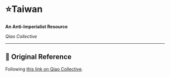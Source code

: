 # ⭐Taiwan
**An Anti-Imperialist Resource**

*Qiao Collective*

---

## 📕 Original Reference
Following [this link on Qiao Collective](https://www.qiaocollective.com/education/taiwan).
